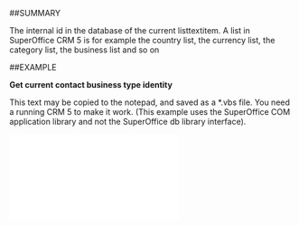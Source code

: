 

##SUMMARY


The internal id in the database of the current listtextitem. A list in SuperOffice CRM 5 is for example the country list, the currency list, the category list, the business list and so on 



##EXAMPLE

**Get current contact business type identity**

This text may be copied to the notepad, and saved as a *.vbs file. You need a running CRM 5 to make it work. (This example uses the SuperOffice COM application library and not the SuperOffice db library interface).

![](../../Examples/vbs/IListTextItem.Id.vbs.txt)





